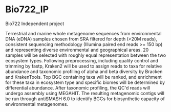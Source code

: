 # Bio722_IP
Bio722 Independent project

Terrestrial and marine whole metagenome sequences from environmental DNA (eDNA) samples chosen from SRA filtered for depth (>20M reads), consistent sequencing methodology (Illumina paired end reads >= 150 bp) and representing diverse environmental and geographical areas. 20 samples will be selected with roughly equal representation between the two ecosystem types. Following preprocessing, including quality control and trimming by fastp, Kraken2 will be used to assign reads to taxa for relative abundance and taxonomic profiling of alpha and beta diversity by Bracken and KrakenTools. Top BGC containing taxa will be ranked, and enrichment for these taxa in ecosystem type and specific biomes will be determined by differential abundance. After taxonomic profiling, the QC'd reads will undergo assembly using MEGAHIT. The resulting metagenomic contigs will be run through antiSMASH 6.0 to identify BGCs for biosynthetic capacity of environmental metagenomes. 
